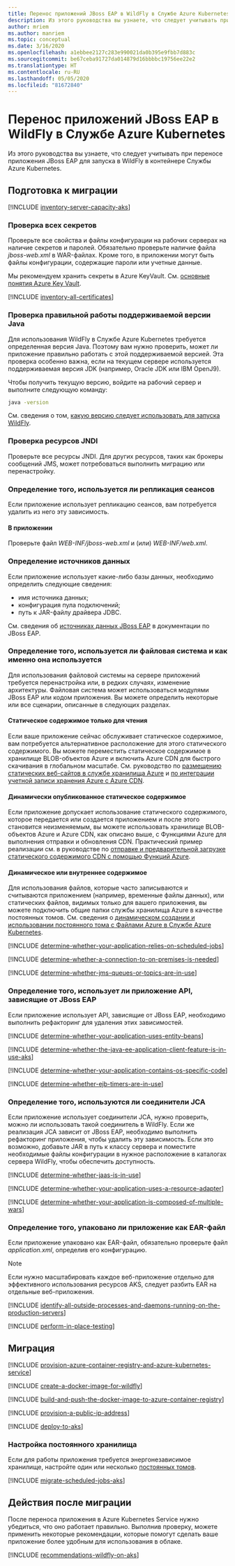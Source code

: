 ```yaml
---
title: Перенос приложений JBoss EAP в WildFly в Службе Azure Kubernetes
description: Из этого руководства вы узнаете, что следует учитывать при переносе приложения JBoss EAP для запуска в WildFly в контейнере Службы Azure Kubernetes.
author: mriem
ms.author: manriem
ms.topic: conceptual
ms.date: 3/16/2020
ms.openlocfilehash: a1ebbee2127c283e990021da0b395e9fbb7d883c
ms.sourcegitcommit: be67ceba91727da014879d16bbbbc19756ee22e2
ms.translationtype: HT
ms.contentlocale: ru-RU
ms.lasthandoff: 05/05/2020
ms.locfileid: "81672840"
---
```

# <a name="migrate-jboss-eap-applications-to-wildfly-on-azure-kubernetes-service"></a>Перенос приложений JBoss EAP в WildFly в Службе Azure Kubernetes

Из этого руководства вы узнаете, что следует учитывать при переносе приложения JBoss EAP для запуска в WildFly в контейнере Службы Azure Kubernetes.

## <a name="pre-migration"></a>Подготовка к миграции

[!INCLUDE [inventory-server-capacity-aks](includes/inventory-server-capacity-aks.md)]

### <a name="inventory-all-secrets"></a>Проверка всех секретов

Проверьте все свойства и файлы конфигурации на рабочих серверах на наличие секретов и паролей. Обязательно проверьте наличие файла *jboss-web.xml* в WAR-файлах. Кроме того, в приложении могут быть файлы конфигурации, содержащие пароли или учетные данные.

Мы рекомендуем хранить секреты в Azure KeyVault. См. [основные понятия Azure Key Vault](/azure/key-vault/basic-concepts).

[!INCLUDE [inventory-all-certificates](includes/inventory-all-certificates.md)]

### <a name="validate-that-the-supported-java-version-works-correctly"></a>Проверка правильной работы поддерживаемой версии Java

Для использования WildFly в Службе Azure Kubernetes требуется определенная версия Java. Поэтому вам нужно проверить, может ли приложение правильно работать с этой поддерживаемой версией. Эта проверка особенно важна, если на текущем сервере используется поддерживаемая версия JDK (например, Oracle JDK или IBM OpenJ9).

Чтобы получить текущую версию, войдите на рабочий сервер и выполните следующую команду:

```bash
java -version
```

См. сведения о том, [какую версию следует использовать для запуска WildFly](http://docs.wildfly.org/19/Getting_Started_Guide.html#requirements).

### <a name="inventory-jndi-resources"></a>Проверка ресурсов JNDI

Проверьте все ресурсы JNDI. Для других ресурсов, таких как брокеры сообщений JMS, может потребоваться выполнить миграцию или перенастройку.

### <a name="determine-whether-session-replication-is-used"></a>Определение того, используется ли репликация сеансов

Если приложение использует репликацию сеансов, вам потребуется удалить из него эту зависимость.

#### <a name="inside-your-application"></a>В приложении

Проверьте файл *WEB-INF/jboss-web.xml* и (или) *WEB-INF/web.xml*.

### <a name="document-datasources"></a>Определение источников данных

Если приложение использует какие-либо базы данных, необходимо определить следующие сведения:

* имя источника данных;
* конфигурация пула подключений;
* путь к JAR-файлу драйвера JDBC.

См. сведения об [источниках данных JBoss EAP](https://access.redhat.com/documentation/en-us/red_hat_jboss_enterprise_application_platform/7.3/html/configuration_guide/datasource_management) в документации по JBoss EAP.

### <a name="determine-whether-and-how-the-file-system-is-used"></a>Определение того, используется ли файловая система и как именно она используется

Для использования файловой системы на сервере приложений требуется перенастройка или, в редких случаях, изменение архитектуры. Файловая система может использоваться модулями JBoss EAP или кодом приложения. Вы можете определить некоторые или все сценарии, описанные в следующих разделах.

#### <a name="read-only-static-content"></a>Статическое содержимое только для чтения

Если ваше приложение сейчас обслуживает статическое содержимое, вам потребуется альтернативное расположение для этого статического содержимого. Вы можете переместить статическое содержимое в хранилище BLOB-объектов Azure и включить Azure CDN для быстрого скачивания в глобальном масштабе. См. руководство по [размещению статических веб-сайтов в службе хранилища Azure](/azure/storage/blobs/storage-blob-static-website) и [ по интеграции учетной записи хранения Azure с Azure CDN](/azure/cdn/cdn-create-a-storage-account-with-cdn).

#### <a name="dynamically-published-static-content"></a>Динамически опубликованное статическое содержимое

Если приложение допускает использование статического содержимого, которое передается или создается приложением и после этого становится неизменяемым, вы можете использовать хранилище BLOB-объектов Azure и Azure CDN, как описано выше, с Функциями Azure для выполнения отправки и обновления CDN. Практический пример реализации см. в руководстве по [отправке и предварительной загрузке статического содержимого CDN с помощью Функций Azure](https://github.com/Azure-Samples/functions-java-push-static-contents-to-cdn).

#### <a name="dynamic-or-internal-content"></a>Динамическое или внутреннее содержимое

Для использования файлов, которые часто записываются и считываются приложением (например, временные файлы данных), или статических файлов, видимых только для вашего приложения, вы можете подключить общие папки службы хранилища Azure в качестве постоянных томов. См. сведения о [динамическом создании и использовании постоянного тома с Файлами Azure в Службе Azure Kubernetes](/azure/aks/azure-files-dynamic-pv).

[!INCLUDE [determine-whether-your-application-relies-on-scheduled-jobs](includes/determine-whether-your-application-relies-on-scheduled-jobs.md)]

[!INCLUDE [determine-whether-a-connection-to-on-premises-is-needed](includes/determine-whether-a-connection-to-on-premises-is-needed.md)]

[!INCLUDE [determine-whether-jms-queues-or-topics-are-in-use](includes/determine-whether-jms-queues-or-topics-are-in-use.md)]

### <a name="determine-whether-your-application-uses-jboss-eap-specific-apis"></a>Определение того, использует ли приложение API, зависящие от JBoss EAP

Если приложение использует API, зависящие от JBoss EAP, необходимо выполнить рефакторинг для удаления этих зависимостей.

[!INCLUDE [determine-whether-your-application-uses-entity-beans](includes/determine-whether-your-application-uses-entity-beans.md)]

[!INCLUDE [determine-whether-the-java-ee-application-client-feature-is-in-use-aks](includes/determine-whether-the-java-ee-application-client-feature-is-in-use-aks.md)]

[!INCLUDE [determine-whether-your-application-contains-os-specific-code](includes/determine-whether-your-application-contains-os-specific-code.md)]

[!INCLUDE [determine-whether-ejb-timers-are-in-use](includes/determine-whether-ejb-timers-are-in-use.md)]

### <a name="determine-whether-jca-connectors-are-in-use"></a>Определение того, используются ли соединители JCA

Если приложение использует соединители JCA, нужно проверить, можно ли использовать такой соединитель в WildFly. Если же реализация JCA зависит от JBoss EAP, необходимо выполнить рефакторинг приложения, чтобы удалить эту зависимость. Если это возможно, добавьте JAR в путь к классу сервера и поместите необходимые файлы конфигурации в нужное расположение в каталогах сервера WildFly, чтобы обеспечить доступность.

[!INCLUDE [determine-whether-jaas-is-in-use](includes/determine-whether-jaas-is-in-use.md)]

[!INCLUDE [determine-whether-your-application-uses-a-resource-adapter](includes/determine-whether-your-application-uses-a-resource-adapter.md)]

[!INCLUDE [determine-whether-your-application-is-composed-of-multiple-wars](includes/determine-whether-your-application-is-composed-of-multiple-wars.md)]

### <a name="determine-whether-your-application-is-packaged-as-an-ear"></a>Определение того, упаковано ли приложение как EAR-файл

Если приложение упаковано как EAR-файл, обязательно проверьте файл *application.xml*, определив его конфигурацию.

> [!NOTE]
> Если нужно масштабировать каждое веб-приложение отдельно для эффективного использования ресурсов AKS, следует разбить EAR на отдельные веб-приложения.

[!INCLUDE [identify-all-outside-processes-and-daemons-running-on-the-production-servers](includes/identify-all-outside-processes-and-daemons-running-on-the-production-servers.md)]

[!INCLUDE [perform-in-place-testing](includes/perform-in-place-testing.md)]

## <a name="migration"></a>Миграция

[!INCLUDE [provision-azure-container-registry-and-azure-kubernetes-service](includes/provision-azure-container-registry-and-azure-kubernetes-service.md)]

[!INCLUDE [create-a-docker-image-for-wildfly](includes/create-a-docker-image-for-wildfly.md)]

[!INCLUDE [build-and-push-the-docker-image-to-azure-container-registry](includes/build-and-push-the-docker-image-to-azure-container-registry.md)]

[!INCLUDE [provision-a-public-ip-address](includes/provision-a-public-ip-address.md)]

[!INCLUDE [deploy-to-aks](includes/deploy-to-aks.md)]

### <a name="configure-persistent-storage"></a>Настройка постоянного хранилища

Если для работы приложения требуется энергонезависимое хранилище, настройте один или несколько [постоянных томов](/azure/aks/azure-disks-dynamic-pv).

[!INCLUDE [migrate-scheduled-jobs-aks](includes/migrate-scheduled-jobs-aks.md)]

## <a name="post-migration"></a>Действия после миграции

После переноса приложения в Azure Kubernetes Service нужно убедиться, что оно работает правильно. Выполнив проверку, можете применить некоторые рекомендации, которые помогут сделать ваше приложение более удобным для использования в облаке.

[!INCLUDE [recommendations-wildfly-on-aks](includes/recommendations-wildfly-on-aks.md)]
